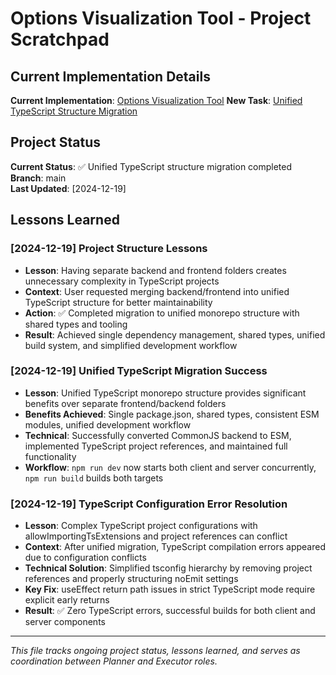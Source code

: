 # Options Visualization Tool - Project Scratchpad

## Current Implementation Details

**Current Implementation**: [Options Visualization Tool](./implementation-plan/options-visualization-tool.md)
**New Task**: [Unified TypeScript Structure Migration](./implementation-plan/unified-typescript-structure.md)

## Project Status

**Current Status**: ✅ Unified TypeScript structure migration completed  
**Branch**: main  
**Last Updated**: [2024-12-19]

## Lessons Learned

### [2024-12-19] Project Structure Lessons
- **Lesson**: Having separate backend and frontend folders creates unnecessary complexity in TypeScript projects
- **Context**: User requested merging backend/frontend into unified TypeScript structure for better maintainability
- **Action**: ✅ Completed migration to unified monorepo structure with shared types and tooling
- **Result**: Achieved single dependency management, shared types, unified build system, and simplified development workflow

### [2024-12-19] Unified TypeScript Migration Success
- **Lesson**: Unified TypeScript monorepo structure provides significant benefits over separate frontend/backend folders
- **Benefits Achieved**: Single package.json, shared types, consistent ESM modules, unified development workflow
- **Technical**: Successfully converted CommonJS backend to ESM, implemented TypeScript project references, and maintained full functionality
- **Workflow**: `npm run dev` now starts both client and server concurrently, `npm run build` builds both targets

### [2024-12-19] TypeScript Configuration Error Resolution
- **Lesson**: Complex TypeScript project configurations with allowImportingTsExtensions and project references can conflict
- **Context**: After unified migration, TypeScript compilation errors appeared due to configuration conflicts
- **Technical Solution**: Simplified tsconfig hierarchy by removing project references and properly structuring noEmit settings
- **Key Fix**: useEffect return path issues in strict TypeScript mode require explicit early returns
- **Result**: ✅ Zero TypeScript errors, successful builds for both client and server components

---

*This file tracks ongoing project status, lessons learned, and serves as coordination between Planner and Executor roles.*
